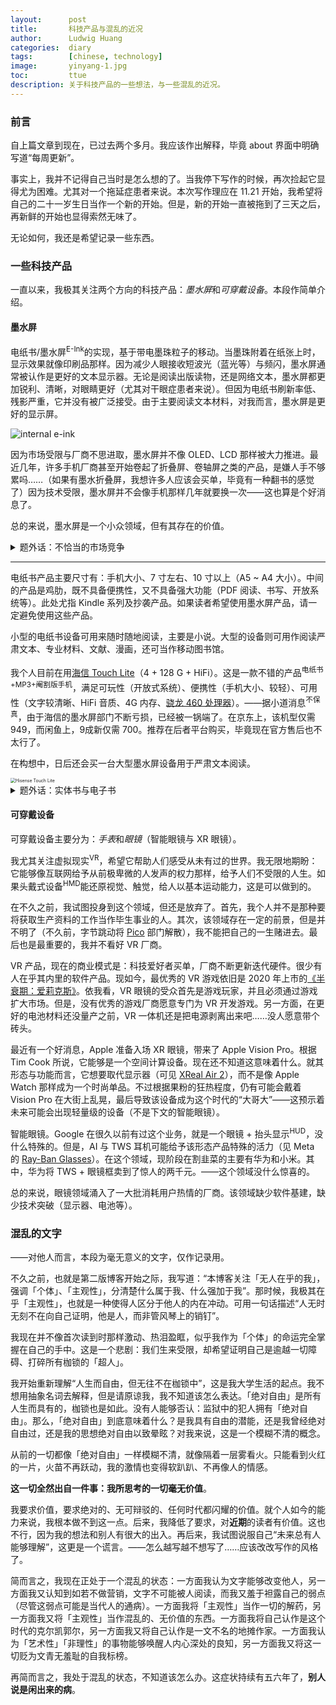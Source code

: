 ```yaml
---
layout:      post
title:       科技产品与混乱的近况
author:      Ludwig Huang
categories:  diary
tags:        [chinese, technology]
image:       yinyang-1.jpg
toc:         ttue
description: 关于科技产品的一些想法，与一些混乱的近况。
---
```


### 前言

自上篇文章到现在，已过去两个多月。我应该作出解释，毕竟 about 界面中明确写道“每周更新”。

事实上，我并不记得自己当时是怎么想的了。当我停下写作的时候，再次捡起它显得尤为困难。尤其对一个拖延症患者来说。本次写作理应在 11.21 开始，我希望将自己的二十一岁生日当作一个新的开始。但是，新的开始一直被拖到了三天之后，再新鲜的开始也显得索然无味了。

无论如何，我还是希望记录一些东西。

### 一些科技产品

一直以来，我极其关注两个方向的科技产品：*墨水屏*和*可穿戴设备*。本段作简单介绍。

#### 墨水屏

电纸书/墨水屏<sup>E-Ink</sup>的实现，基于带电墨珠粒子的移动。当墨珠附着在纸张上时，显示效果就像印刷品那样。因为减少人眼接收短波光（蓝光等）与频闪，墨水屏通常被认作是更好的文本显示器。无论是阅读出版读物，还是网络文本，墨水屏都更加锐利、清晰，对眼睛更好（尤其对干眼症患者来说）。但因为电纸书刷新率低、残影严重，它并没有被广泛接受。由于主要阅读文本材料，对我而言，墨水屏是更好的显示屏。

![internal e-ink](https://upload.wikimedia.org/wikipedia/commons/3/3a/Electronic_paper_%28Side_view_of_Electrophoretic_display%29_in_svg.svg)

因为市场受限与厂商不思进取，墨水屏并不像 OLED、LCD 那样被大力推进。最近几年，许多手机厂商甚至开始卷起了折叠屏、卷轴屏之类的产品，是嫌人手不够累吗……（如果有墨水折叠屏，我想许多人应该会买单，毕竟有一种翻书的感觉了）因为技术受限，墨水屏并不会像手机那样几年就要换一次——这也算是个好消息了。

总的来说，墨水屏是一个小众领域，但有其存在的价值。

<details>
<summary>题外话：不恰当的市场竞争</summary>
<p>
普通人认知的墨水屏仅有 Kindle。然而，Amazon 去年宣布 Kindle 退出中国市场，这有点像 Google 退出中国市场。国外资本的退出并不是政府施压，而是在自由市场中无法胜过中国产品。我并不特别清楚十多年前 Google 和百度的产品。但我能大致讲讲 Kindle 的退出。
</p>
<p>
原来，Amazon 在中国有着最全面的出版图书资源，也有最优秀的产品。后来，腾讯进军文娱领域，现在几近垄断一切（此处仅指出版图书、网文等文字商品）。腾讯凭借巨量的资金，以压倒性的优势建立了微信读书，这对标 Kindle 图书商城。中国其他墨水屏厂商则通过内嵌微信读书、攫取最广泛的图书资源，以自己并不优越的产品占领了 Kindle 硬件的市场。
</p>
<p>
这样看来 Kindle 的退出并不意外：不本土化产品，不做商业策略上的调整。这是一个方面，另一个方面是：国内厂商的恶性竞争。
</p>
<p>
很多中国产品起始于“免费”“廉价”，后抢占市场，再肆意更改规则，将用户当作提款机。微信读书也不例外。甚至在 Kindle 退出之前，它就更改过一次用户协议，VIP 阅读需要书币。这算是可接受的改动。但是，我们并不能祈求中国厂商能够给客户最基本的尊重，因为它们将自己的员工当作可随意丢弃的奴隶，更别说用户了。在它近乎垄断市场之后，普通用户将再无力反抗其未来的“暴政”。庆幸的是，现在读书的人少，其自我审查也并不严格。但是，我们不能确定微信读书是否会因为一个极小的政治变动，而大肆删改出版读物<sup>现已有删改，例如大名鼎鼎的《三体》</sup>。（应对措施：对于值得多次阅读的书籍，阅读中英文两版）
</p>
<p>
在中国，此类市场竞争似乎是被允许的。这是不对的。
</p>
</details>

---

电纸书产品主要尺寸有：手机大小、7 寸左右、10 寸以上（A5 ~ A4 大小）。中间的产品是鸡肋，既不具备便携性，又不具备强大功能（PDF 阅读、书写、开放系统等）。此处尤指 Kindle 系列及抄袭产品。如果读者希望使用墨水屏产品，请一定避免使用这些产品。

小型的电纸书设备可用来随时随地阅读，主要是小说。大型的设备则可用作阅读严肃文本、专业材料、文献、漫画，还可当作移动图书馆。

我个人目前在用[海信 Touch Lite](https://item.jd.com/100058741951.html)（4 + 128 G + HiFi）。这是一款不错的产品<sup>电纸书+MP3+阉割版手机</sup>，满足可玩性（开放式系统）、便携性（手机大小、较轻）、可用性（文字较清晰、HiFi 音质、4G 内存、[骁龙 460 处理器](https://www.chinaz.com/ranker/qualcommsnapdragon460.shtml)）。——据小道消息<sup>不保真</sup>，由于海信的墨水屏部门不断亏损，已经被一锅端了。在京东上，该机型仅需 949，而闲鱼上，9成新仅需 700。推荐在后者平台购买，毕竟现在官方售后也不太行了。

在构想中，日后还会买一台大型墨水屏设备用于严肃文本阅读。

<img src="https://img14.360buyimg.com/n0/jfs/t1/113586/4/36361/59426/645de365F13d492ac/c9dc6bad55c9135c.jpg.avif" alt="Hisense Touch Lite" style="zoom:50%;" />

<details><summary>题外话：实体书与电子书</summary>
<p>
我现在准备全面倒向电子书，但并不是从一开始就这样的。
</p>
<p>
我大学买了许多实体书，已经寄回去了两个行李箱，还剩两个行李箱的书。我有些后悔：实体书非常笨重，且许多纸质不好、无法保存。纸质书并不能当作是收藏品，充其量只是时代的余晖，就像报刊那样。
</p>
<p>
中国的纸质书市场其实并不算小，且不说闲着没事干的学生，还有许多上班族可能会向某些书籍寻求帮助。为什么纸质书像早已死去一样呢？首先，网络盗版横行，而纸质书很少提供区别于盗版书的额外服务（例如，典藏版书籍）。但总有人愿意为正版付费，这部分人应该能够养活出版社了。然而，出版社却将许多书籍定价极高，并且给予其不相匹配的纸质、编辑水平。同时，因为出版的权力掌握在某些人手中，民间爱好者无法获得出版权。这三种原因导致纸质书长久地走下坡路——编辑审美水平下降、纸质越来越差、书籍形态同质化严重。
</p>
<p>
在移动互联网和墨水屏的冲击下（日后还有“非法的”区块链），全球范围内，纸质书市场将不断下行。在中国，这趋势只会更猛。
</p>
<p>
就我个人而言，我只会为值得付费的东西付费。现在的大部分纸质书并不值得：既不稀有，又不美观。
</p>
</details>

#### 可穿戴设备

可穿戴设备主要分为：*手表*和*眼镜*（智能眼镜与 XR 眼镜）。

我尤其关注虚拟现实<sup>VR</sup>，希望它帮助人们感受从未有过的世界。我无限地期盼：它能够像互联网给予从前极卑微的人发声的权力那样，给予人们不受限的人生。如果头戴式设备<sup>HMD</sup>能还原视觉、触觉，给人以基本运动能力，这是可以做到的。

在不久之前，我试图投身到这个领域，但还是放弃了。首先，我个人并不是那种要将获取生产资料的工作当作毕生事业的人。其次，该领域存在一定的前景，但是并不明了（不久前，字节跳动将 [Pico](https://www.picoxr.com/cn) 部门解散），我不能把自己的一生赌进去。最后也是最重要的，我并不看好 VR 厂商。

VR 产品，现在的商业模式是：科技爱好者买单，厂商不断更新迭代硬件。很少有人在乎其内里的软件产品。现如今，最优秀的 VR 游戏依旧是 2020 年上市的[《半衰期：爱莉克斯》](https://half-life.com/zh-cn/alyx)。依我看，VR 眼镜的受众首先是游戏玩家，并且必须通过游戏扩大市场。但是，没有优秀的游戏厂商愿意专门为 VR 开发游戏。另一方面，在更好的电池材料还没量产之前，VR 一体机还是把电源剥离出来吧……没人愿意带个砖头。

最近有一个好消息，Apple 准备入场 XR 眼镜，带来了 Apple Vision Pro。根据 Tim Cook 所说，它能够是一个空间计算设备。现在还不知道这意味着什么。就其形态与功能而言，它想要取代显示器（可见 [XReal Air 2](https://www.xreal.com/air2/)），而不是像 Apple Watch 那样成为一个时尚单品。不过根据果粉的狂热程度，仍有可能会戴着 Vision Pro 在大街上乱晃，最后导致该设备成为这个时代的“大哥大”——这预示着未来可能会出现轻量级的设备（不是下文的智能眼镜）。

智能眼镜。Google 在很久以前有过这个业务，就是一个眼镜 + 抬头显示<sup>HUD</sup>，没什么特殊的。但是，AI 与 TWS 耳机可能给予该形态产品特殊的活力（见 Meta 的 [Ray-Ban Glasses](https://www.meta.com/tw/smart-glasses/shop-all/)）。在这个领域，现阶段在割韭菜的主要有华为和小米。其中，华为将 TWS + 眼镜框卖到了惊人的两千元。——这个领域没什么惊喜的。

总的来说，眼镜领域涌入了一大批消耗用户热情的厂商。该领域缺少软件基建，缺少技术突破（显示器、电池等）。

### 混乱的文字

——对他人而言，本段为毫无意义的文字，仅作记录用。

不久之前，也就是第二版博客开始之际，我写道：“本博客关注「无人在乎的我」，强调「个体」、「主观性」，分清楚什么属于我、什么强加于我”。那时候，我极其在乎「主观性」，也就是一种使得人区分于他人的内在冲动。可用一句话描述“人无时无刻不在向自己证明，他是人，而非管风琴上的销钉”。

我现在并不像首次读到时那样激动、热泪盈眶，似乎我作为「个体」的命运完全掌握在自己的手中。这是一个悲剧：我们生来受限，却希望证明自己是逾越一切障碍、打碎所有枷锁的「超人」。

我开始重新理解“人生而自由，但无往不在枷锁中”，这是我大学生活的起点。我不想用抽象名词去解释，但是请原谅我，我不知道该怎么表达。「绝对自由」是所有人生而具有的，枷锁也是如此。没有人能够否认：监狱中的犯人拥有「绝对自由」。那么，「绝对自由」到底意味着什么？是我具有自由的潜能，还是我曾经绝对自由过，还是我的思想绝对自由以致晕眩？对我来说，这是一个模糊不清的概念。

从前的一切都像「绝对自由」一样模糊不清，就像隔着一层雾看火。只能看到火红的一片，火苗不再跃动，我的激情也变得软趴趴、不再像人的情感。

**这一切全然出自一件事：我所思考的一切毫无价值**。

我要求价值，要求绝对的、无可辩驳的、任何时代都闪耀的价值。就个人如今的能力来说，我根本做不到这一点。后来，我降低了要求，对**近期**的读者有价值。这也不行，因为我的想法和别人有很大的出入。再后来，我试图说服自己“未来总有人能够理解”，这更是一个谎言。——怎么越写越不想写了……应该改改写作的风格了。

简而言之，我现在正处于一个混乱的状态：一方面我认为文字能够改变他人，另一方面我又认知到如若不做营销，文字不可能被人阅读，而我又羞于袒露自己的弱点（尽管这弱点可能是当代人的通病）。一方面我将「主观性」当作一切的解药，另一方面我又将「主观性」当作混乱的、无价值的东西。一方面我将自己认作是这个时代的克尔凯郭尔，另一方面我又将自己认作是一文不名的地摊作家。一方面我认为「艺术性」「非理性」的事物能够唤醒人内心深处的良知，另一方面我又将这一切贬为文青无羞耻的自我标榜。

再简而言之，我处于混乱的状态，不知道该怎么办。这症状持续有五六年了，**别人说是闲出来的病**。
